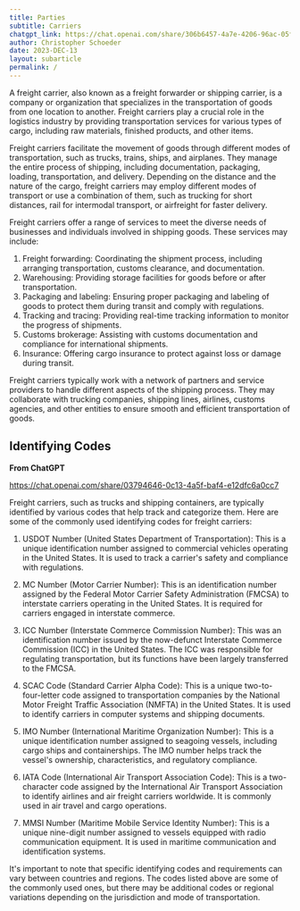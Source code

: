 ```yaml
---
title: Parties
subtitle: Carriers
chatgpt_link: https://chat.openai.com/share/306b6457-4a7e-4206-96ac-05fa2e9bfd05
author: Christopher Schoeder
date: 2023-DEC-13
layout: subarticle
permalink: /
---
```


A freight carrier, also known as a freight forwarder or shipping carrier, is a company or organization that specializes in the transportation of goods from one location to another. Freight carriers play a crucial role in the logistics industry by providing transportation services for various types of cargo, including raw materials, finished products, and other items.

Freight carriers facilitate the movement of goods through different modes of transportation, such as trucks, trains, ships, and airplanes. They manage the entire process of shipping, including documentation, packaging, loading, transportation, and delivery. Depending on the distance and the nature of the cargo, freight carriers may employ different modes of transport or use a combination of them, such as trucking for short distances, rail for intermodal transport, or airfreight for faster delivery.

Freight carriers offer a range of services to meet the diverse needs of businesses and individuals involved in shipping goods. These services may include:

1. Freight forwarding: Coordinating the shipment process, including arranging transportation, customs clearance, and documentation.
2. Warehousing: Providing storage facilities for goods before or after transportation.
3. Packaging and labeling: Ensuring proper packaging and labeling of goods to protect them during transit and comply with regulations.
4. Tracking and tracing: Providing real-time tracking information to monitor the progress of shipments.
5. Customs brokerage: Assisting with customs documentation and compliance for international shipments.
6. Insurance: Offering cargo insurance to protect against loss or damage during transit.

Freight carriers typically work with a network of partners and service providers to handle different aspects of the shipping process. They may collaborate with trucking companies, shipping lines, airlines, customs agencies, and other entities to ensure smooth and efficient transportation of goods.

## Identifying Codes

**From ChatGPT**

https://chat.openai.com/share/03794646-0c13-4a5f-baf4-e12dfc6a0cc7

Freight carriers, such as trucks and shipping containers, are typically identified by various codes that help track and categorize them. Here are some of the commonly used identifying codes for freight carriers:

1. USDOT Number (United States Department of Transportation): This is a unique identification number assigned to commercial vehicles operating in the United States. It is used to track a carrier's safety and compliance with regulations.

2. MC Number (Motor Carrier Number): This is an identification number assigned by the Federal Motor Carrier Safety Administration (FMCSA) to interstate carriers operating in the United States. It is required for carriers engaged in interstate commerce.

3. ICC Number (Interstate Commerce Commission Number): This was an identification number issued by the now-defunct Interstate Commerce Commission (ICC) in the United States. The ICC was responsible for regulating transportation, but its functions have been largely transferred to the FMCSA.

4. SCAC Code (Standard Carrier Alpha Code): This is a unique two-to-four-letter code assigned to transportation companies by the National Motor Freight Traffic Association (NMFTA) in the United States. It is used to identify carriers in computer systems and shipping documents.

5. IMO Number (International Maritime Organization Number): This is a unique identification number assigned to seagoing vessels, including cargo ships and containerships. The IMO number helps track the vessel's ownership, characteristics, and regulatory compliance.

6. IATA Code (International Air Transport Association Code): This is a two-character code assigned by the International Air Transport Association to identify airlines and air freight carriers worldwide. It is commonly used in air travel and cargo operations.

7. MMSI Number (Maritime Mobile Service Identity Number): This is a unique nine-digit number assigned to vessels equipped with radio communication equipment. It is used in maritime communication and identification systems.

It's important to note that specific identifying codes and requirements can vary between countries and regions. The codes listed above are some of the commonly used ones, but there may be additional codes or regional variations depending on the jurisdiction and mode of transportation.
